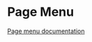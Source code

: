 <!-- @license CC0-1.0 -->

# Page Menu

[Page menu documentation](../../../css/src/components/page-menu/README.md)
